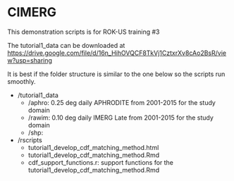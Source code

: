 # CIMERG
This demonstration scripts is for ROK-US training #3 

The tutorial1_data can be downloaded at https://drive.google.com/file/d/16n_HihOVQCF8TkVj1CztxrXv8cAo2BsR/view?usp=sharing

It is best if the folder structure is similar to the one below so the scripts run smoothly.

 * /tutorial1_data
    + /aphro: 0.25 deg daily APHRODITE from 2001-2015 for the study domain
    + /rawim: 0.10 deg daily IMERG Late from 2001-2015 for the study domain
    + /shp:
 * /rscripts
    + tutorial1_develop_cdf_matching_method.html
    + tutorial1_develop_cdf_matching_method.Rmd
    + cdf_support_functions.r: support functions for the tutorial1_develop_cdf_matching_method.Rmd

